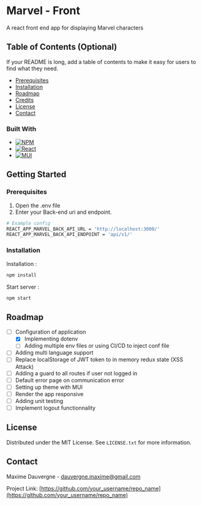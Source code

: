 
# Marvel - Front

A react front end app for displaying Marvel characters

## Table of Contents (Optional)

If your README is long, add a table of contents to make it easy for users to 
find what they need.

- [Prerequisites](#prerequisites)
- [Installation](#installation)
- [Roadmap](#roadmap)
- [Credits](#credits)
- [License](#license)
- [Contact](#contact)

### Built With

* [![NPM][NPM]][NPM-url]
* [![React][React.js]][React-url]
* [![MUI][MUI]][MUI-url]

## Getting Started

### Prerequisites

1. Open the .env file
2. Enter your Back-end uri and endpoint. 
```bash
# Example config
REACT_APP_MARVEL_BACK_API_URL = 'http://localhost:3000/'
REACT_APP_MARVEL_BACK_API_ENDPOINT = 'api/v1/'

```

### Installation
Installation :
```bash
npm install
```

Start server :
```bash
npm start
```

## Roadmap

- [ ] Configuration of application
    - [X] Implementing dotenv
    - [ ] Adding multiple env files or using CI/CD to inject conf file
- [ ] Adding multi language support
- [ ] Replace localStorage of JWT token to in memory redux state (XSS Attack)
- [ ] Adding a guard to all routes if user not logged in
- [ ] Default error page on communication error
- [ ] Setting up theme with MUI
- [ ] Render the app responsive
- [ ] Adding unit testing
- [ ] Implement logout functionnality

## License

Distributed under the MIT License. See `LICENSE.txt` for more information.

## Contact

Maxime Dauvergne - dauvergne.maxime@gmail.com

Project Link: [https://github.com/your_username/repo_name](https://github.com/your_username/repo_name)

[React.js]: https://img.shields.io/badge/React-20232A?style=for-the-badge&logo=react&logoColor=61DAFB
[React-url]: https://reactjs.org/
[MUI]: https://img.shields.io/badge/MUI-%230081CB.svg?style=for-the-badge&logo=mui&logoColor=white
[MUI-url]: https://mui.com/material-ui/
[NPM]: https://img.shields.io/badge/NPM-%23CB3837.svg?style=for-the-badge&logo=npm&logoColor=white
[NPM-url]: https://www.npmjs.com/